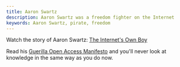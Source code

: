 ```yaml
---
title: Aaron Swartz
description: Aaron Swartz was a freedom fighter on the Internet
keywords: Aaron Swartz, pirate, freedom
---
```

Watch the story of Aaron Swartz: [The Internet's Own Boy](https://archive.org/details/TheInternetsOwnBoyTheStoryOfAaronSwartz)

Read his [Guerilla Open Access Manifesto](../guerilla-open-access-manifesto) and you'll never look at knowledge in the same way as you do now.
